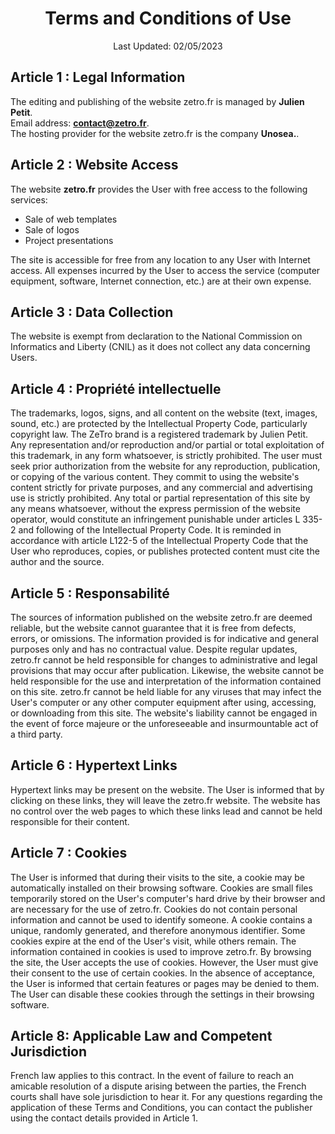 <h1 align="center">Terms and Conditions of Use</h1>
<center>Last Updated: 02/05/2023</center>

## Article 1 : Legal Information
The editing and publishing of the website zetro.fr is managed by **Julien Petit**.</br>
Email address: **contact@zetro.fr**.</br>
The hosting provider for the website zetro.fr is the company **Unosea.**.</p>

## Article 2 : Website Access
The website **zetro.fr** provides the User with free access to the following services:
- Sale of web templates
- Sale of logos
- Project presentations

The site is accessible for free from any location to any User with Internet access. All expenses incurred by the User to access the service (computer equipment, software, Internet connection, etc.) are at their own expense.

## Article 3 : Data Collection
The website is exempt from declaration to the National Commission on Informatics and Liberty (CNIL) as it does not collect any data concerning Users.

## Article 4 : Propriété intellectuelle
The trademarks, logos, signs, and all content on the website (text, images, sound, etc.) are protected by the Intellectual Property Code, particularly copyright law. The ZeTro brand is a registered trademark by Julien Petit. Any representation and/or reproduction and/or partial or total exploitation of this trademark, in any form whatsoever, is strictly prohibited. The user must seek prior authorization from the website for any reproduction, publication, or copying of the various content. They commit to using the website's content strictly for private purposes, and any commercial and advertising use is strictly prohibited. Any total or partial representation of this site by any means whatsoever, without the express permission of the website operator, would constitute an infringement punishable under articles L 335-2 and following of the Intellectual Property Code. It is reminded in accordance with article L122-5 of the Intellectual Property Code that the User who reproduces, copies, or publishes protected content must cite the author and the source.

## Article 5 : Responsabilité
The sources of information published on the website zetro.fr are deemed reliable, but the website cannot guarantee that it is free from defects, errors, or omissions. The information provided is for indicative and general purposes only and has no contractual value. Despite regular updates, zetro.fr cannot be held responsible for changes to administrative and legal provisions that may occur after publication. Likewise, the website cannot be held responsible for the use and interpretation of the information contained on this site. zetro.fr cannot be held liable for any viruses that may infect the User's computer or any other computer equipment after using, accessing, or downloading from this site. The website's liability cannot be engaged in the event of force majeure or the unforeseeable and insurmountable act of a third party.

## Article 6 : Hypertext Links
Hypertext links may be present on the website. The User is informed that by clicking on these links, they will leave the zetro.fr website. The website has no control over the web pages to which these links lead and cannot be held responsible for their content.

## Article 7 : Cookies
The User is informed that during their visits to the site, a cookie may be automatically installed on their browsing software. Cookies are small files temporarily stored on the User's computer's hard drive by their browser and are necessary for the use of zetro.fr. Cookies do not contain personal information and cannot be used to identify someone. A cookie contains a unique, randomly generated, and therefore anonymous identifier. Some cookies expire at the end of the User's visit, while others remain. The information contained in cookies is used to improve zetro.fr. By browsing the site, the User accepts the use of cookies. However, the User must give their consent to the use of certain cookies. In the absence of acceptance, the User is informed that certain features or pages may be denied to them. The User can disable these cookies through the settings in their browsing software.

## Article 8: Applicable Law and Competent Jurisdiction
French law applies to this contract. In the event of failure to reach an amicable resolution of a dispute arising between the parties, the French courts shall have sole jurisdiction to hear it. For any questions regarding the application of these Terms and Conditions, you can contact the publisher using the contact details provided in Article 1.
